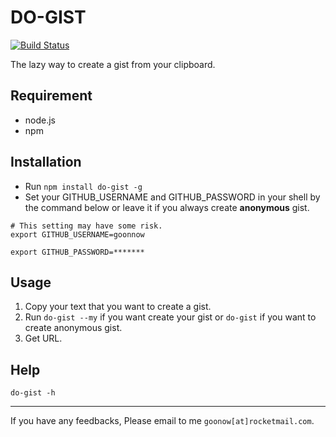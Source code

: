 # DO-GIST
[![Build Status](https://travis-ci.org/goonnow/do-gist.png?branch=master)](https://travis-ci.org/goonnow/do-gist)

The lazy way to create a gist from your clipboard.

## Requirement
- node.js
- npm

## Installation
- Run `npm install do-gist -g`
- Set your GITHUB_USERNAME and GITHUB_PASSWORD in your shell by the
command below or leave it if you always create **anonymous** gist.


```
# This setting may have some risk.
export GITHUB_USERNAME=goonnow

export GITHUB_PASSWORD=*******
```

## Usage
1. Copy your text that you want to create a gist.
2. Run `do-gist --my` if you want create your gist or `do-gist` if
you want to create anonymous gist.
3. Get URL.

## Help
```
do-gist -h
```


---
If you have any feedbacks, Please email to me `goonow[at]rocketmail.com`.

